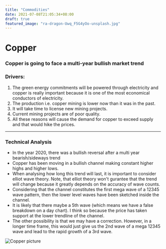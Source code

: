```yaml
---
title: "Commodities"
date: 2021-07-08T21:05:34+08:00
draft: true
featured_image: "ra-dragon-Uwq_F5G4yOo-unsplash.jpg"
---
```


<h1>
Copper </h1>

<h3>Copper is going to face a multi-year bullish market trend</h3>

<h3>
<p class="underline">Drivers:</p>
</h3>

1. The green energy commitments will be  powered through electricity and copper is really important because it is one of the most economical conductors of electricity.  
2. The production i.e. copper mining is lower now than it was in the past.
3. It will take time to license new mining projects.
4. Current mining projects are of poor quality.
5. All these reasons will cause the demand for copper to exceed supply and that would hike the prices. 

---
<h3>
	Technical Analysis
</h3>

- In the year 2020, there was a bullish reversal after a multi year bearish/sideways trend
-  Copper has been moving in a bullish channel making constant higher highs and higher lows. 
-  When analysing how long this trend will last, it is important to consider elliot wave theory. Note, that elliot theory won't gurantee that the trend will change because it greatly depends on the accuracy of wave counts. 
-  Considering that the channel constitutes the first mega wave of a 12345 wave pattern, then the lower level waves have been sketched inside the channel. 
-  It is likely that there maybe a 5th wave (which means we have a false breakdown on a day chart). I think so because the price has taken support at the lower trendline of the channel. 
-  The other possibility is that we may have a correction. However, in a longer time frame, this would just give us the 2nd wave of a mega 12345 wave and lead to the rapid growth of a 3rd wave. 



![Copper picture](/copper_TA.png)


